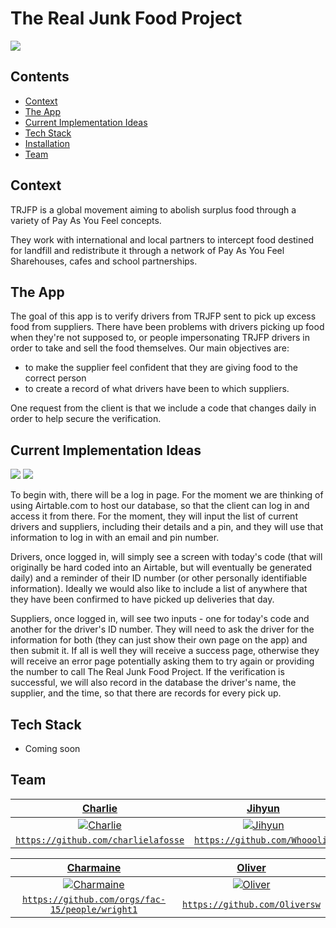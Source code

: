 # The Real Junk Food Project

![](http://www.pacnvac.co.uk/wp-content/uploads/2017/07/logo_280x280.png)

## Contents
- [Context](#Context)
- [The App](#The-App)
- [Current Implementation Ideas](#Current-Implementation-Ideas)
- [Tech Stack](#Tech-Stack)
- [Installation](#Installation)
- [Team](#Team)

## Context
TRJFP is a global movement aiming to abolish surplus food through a variety of Pay As You Feel concepts.

They work with international and local partners to intercept food destined for landfill and redistribute it through a network of Pay As You Feel Sharehouses, cafes and school partnerships.

## The App
The goal of this app is to verify drivers from TRJFP sent to pick up excess food from suppliers. There have been problems with drivers picking up food when they're not supposed to, or people impersonating TRJFP drivers in order to take and sell the food themselves.
Our main objectives are: 
- to make the supplier feel confident that they are giving food to the correct person
- to create a record of what drivers have been to which suppliers.

One request from the client is that we include a code that changes daily in order to help secure the verification.

## Current Implementation Ideas
![](https://i.imgur.com/uWmhbBL.jpg)
![](https://i.imgur.com/c2fjnYM.png)

To begin with, there will be a log in page. For the moment we are thinking of using Airtable.com to host our database, so that the client can log in and access it from there. For the moment, they will input the list of current drivers and suppliers, including their details and a pin, and they will use that information to log in with an email and pin number.

Drivers, once logged in, will simply see a screen with today's code (that will originally be hard coded into an Airtable, but will eventually be generated daily) and a reminder of their ID number (or other personally identifiable information). Ideally we would also like to include a list of anywhere that they have been confirmed to have picked up deliveries that day.

Suppliers, once logged in, will see two inputs - one for today's code and another for the driver's ID number. They will need to ask the driver for the information for both (they can just show their own page on the app) and then submit it. If all is well they will receive a success page, otherwise they will receive an error page potentially asking them to try again or providing the number to call The Real Junk Food Project. If the verification is successful, we will also record in the database the driver's name, the supplier, and the time, so that there are records for every pick up.

## Tech Stack

- Coming soon

## Team

| <a href="https://github.com/charlielafosse" target="_blank">**Charlie**</a> | <a href="https://github.com/Whooolia" target="_blank">**Jihyun**</a> |
| :---: |:---:|
| [![Charlie](https://avatars1.githubusercontent.com/u/32115309?s=460&v=4?v=3&s=200)](http://fvcproductions.com)    | [![Jihyun](https://avatars0.githubusercontent.com/u/36998110?s=460&v=4?v=3&s=200)](http://fvcproductions.com) |
| <a href="https://github.com/charlielafosse" target="_blank">`https://github.com/charlielafosse`</a> | <a href="https://github.com/Whooolia" target="_blank">`https://github.com/Whooolia`</a> |

| <a href="https://github.com/orgs/fac-15/people/wright1" target="_blank">**Charmaine**</a> | <a href="https://github.com/Oliversw" target="_blank">**Oliver**</a> |
| :---: |:---:|
| [![Charmaine](https://avatars2.githubusercontent.com/u/20236080?s=460&v=4?v=3&s=200)](http://fvcproductions.com)    | [![Oliver](https://avatars3.githubusercontent.com/u/9094166?s=460&v=4?v=3&s=200)](http://fvcproductions.com) |
| <a href="https://github.com/orgs/fac-15/people/wright1" target="_blank">`https://github.com/orgs/fac-15/people/wright1`</a> | <a href="https://github.com/Oliversw" target="_blank">`https://github.com/Oliversw`</a> |

